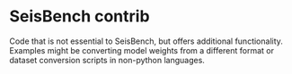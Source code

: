 # SeisBench contrib

Code that is not essential to SeisBench, but offers additional functionality.
Examples might be converting model weights from a different format or dataset conversion scripts in non-python languages.